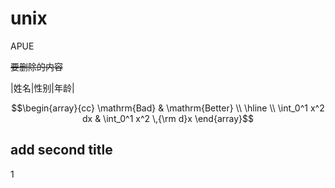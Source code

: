 # unix
APUE

~~要删除的内容~~

|姓名|性别|年龄|

```math
\begin{array}{cc}
\mathrm{Bad} & \mathrm{Better} \\
\hline \\
\int_0^1 x^2 dx & \int_0^1 x^2 \,{\rm d}x
\end{array}
```

## add second title

1

